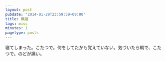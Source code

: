 ```yaml
---
layout: post
pubdate: "2014-01-29T23:59:59+09:00"
title: 無題
tags: misc
minutes: 1
pagetype: posts
---
```

寝てしまった。こたつで。何をしてたかも覚えていない。気づいたら朝で、こたつで。のどが痛い。
